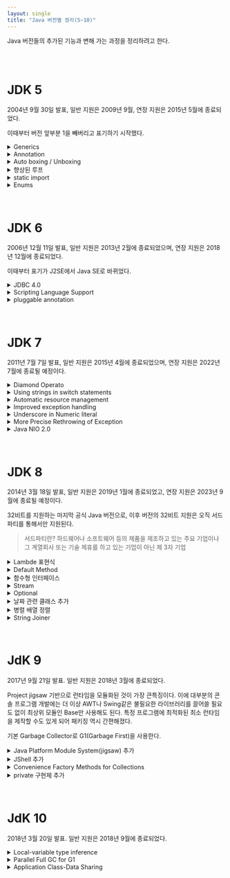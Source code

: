 ```yaml
---
layout: single
title: "Java 버전별 정리(5~10)"
---
```


Java 버전들의 추가된 기능과 변해 가는 과정을 정리하려고 한다.

<br/>
<br/>

# JDK 5
2004년 9월 30일 발표, 일반 지원은 2009년 9월, 연장 지원은 2015년 5월에 종료되었다.

이때부터 버전 앞부분 1을 빼버리고 표기하기 시작했다. 
<details>
<summary>Generics</summary>
<div markdown="1">
  재네릭은 클래스 내부에서 사용할 데이터 타입을 외부에서 지정하는 기법을 의미한다.
  
  제네릭의 장점
  ------------
  
  - 형변환이 필요없고, 타입안정성이 보장된다.
  - 코드의 재사용성이 높아진다.
  
  JDK 1.4까지 Collection 객체는 모두 Collection에 담긴 객체를 얻을 때 Object 타입으로 리턴을 하기 때문에 반드시 캐스팅이 필요했다.
 
  따라서 ClassCast Exception을 회피해야만 했지만 JDK 5부터는 Collection<자료형> 의 형태로 명시할 수 있다.
  
  >Collection 객체 종류 - List, Set, Map
  
  
  ```
  List<Integer> numbers = new ArrayList<Integer>();
  numbers.add(1);
  numbers.add(2);
  numbers.add(3);
  ```
  
  ## 제네릭 타입(class, interface)
  제네릭 타입은 타입을 파라미터로 가지는 클래스와 인터페이스를 말한다.
  
|타입|설명|
|---|-------|
| `<T>` | Type |
| `<E>` | Element |
| `<K>` | Key |
| `<V>` | Value|
| `<N>` | Number |  

  
  ```
  public class Box<T>{
    private T t;
    
    public T get()  {return t;}
  
    public void set(T t)  {this.t =t;}
  
  }
  ```
  
  
  ```
  Interface GenericInterface<T>{
      T print();
  }
  
  class GenericClass implements GernericInterface<String>{
      @Override
      public String print(){
          return "짬뽕";
      }
  }
  ```
</div>
</details>
  
<details>
<summary>Annotation</summary>
<div markdown="1">
  데이터 유효성 검사등을 쉽게 알 수 있고 관련 코드를 깔끔하게 나타낼 수 있다.
  
  
  ### 주요 Annotation 종류
  
  - @Override
  
  선언한 메서드가 오버라이드 되었다는 것을 나타낸다.
  
  만약 상위(부모) 클래스(또는 인터페이스)에서 해당 메서드를 찾을 수 없다면 컴파일 에러를 발생시킨다.
  
  - @Deprecated
  
  해당 메서드가 더 이상 사용되지 않음을 표시한다.
  
  만약 사용할 경우 컴파일 경고를 발생 시킨다.
  
  - @SuppressWarnings
  
  선언한 곳의 컴파일 경고를 무시하도록 한다.
  
  - @SafeVarargs
  
  Java 7 부터 지원하며 제네릭 같은 가변인자의 매개변수를 사용할 때의 경고를 무시한다.
  
  - @FunctionalInterface
  
  Java 8 부터 지원하며 함수형 인터페이스를 지정하는 Annotation이다.
  
  만약 메서드가 존재하지 않거나 1개 이상의 메서드(default 메서드 제외)가 존재할 경우 컴파일 오류를 발생시킨다. 

</div>
</details>
  
<details>
<summary>Auto boxing / Unboxing</summary>
<div markdown="1">
  자바에서 기본형(short, int, long, float 등)과 래퍼 클래스(Short, Integer, Long) 가 있다.
  
  ```
  int i =1;
  Integer newI = new Ingeter(i);//boxing
  int j = newI.intValue();//unboxing
  ```
  위 예처럼 기본형과 래퍼 클래스를 변환할 때 매우 번거로움이 많았다.
  
  명시적으로 나타내거나 메서드를 호출하지 않고 바로 할당 할 수 있게 해주는것이 Auto boxing/Unboxing이다.
  
  ```
  int i = new integer(1);//Auto unboxing;
  Integer newI = 10;// Auto boxing;
  ```
</div>
</details>
  
<details>
<summary>향상된 루프</summary>
<div markdown="1">
  반복문의 기본문법은 for(초기식;조건식;증감식)으로 나타낸다.
  
  ```
  int[] arr = {1,2,3};
  for(int i=0; i<arr.length;i++){
    System.out.println((i+1)+"번째"+arr[i]);                               
                                 
  }                    
  ```

   현재 인덱스가 중요하지 않고 그냥 값만 도출할 때 향상된 for(임시변수 : 반복할 대상)을 사용하면 좀 더 간결하게 표현이 가능하다.
        
  ```
  int[] arr = {1,2,3};
  for(int i : arr){
    System.out.println(i);                               
                                 
  }                    
  ```                    
</div>
</details>
  
<details>
<summary>static import</summary>
<div markdown="1">
객체에 접근하려면 인스턴스가 필요하지만 static 으로 선언하면 클래스로 직접 접근할 수 있다.
  
  이때 import를 static으로 선언하면 클래스 명없이 해당 클래스에서 import한 클래스에 접근 할 수 있다.
  
  ```
  import static java.lang.Math.*
  
  public class Test{
    public static void main(String[] args){
        System.out.println(PI);
        System.out.println(cos(0,0));
    }
  }
  ```
</div>
</details>
  
<details>
<summary>Enums</summary>
<div markdown="1">
  열거형 타입을 제공하는 클래스로 상수방식의(final static) 열거보다 key와 value 형태로 효율적으로 관리 할 수 있다.

  ```
  enum Type{
      COMIC("코믹"),COOKING("요리"),FAIRYTALE("동화")
  
      final private String name;
  
      private Type(String name){
          this.name = name;
      }
      public String getName(){
          return name;
      }
  }
  
  public class Books{
      public static void main(String[] args){
          for(Type type : Type.values()){
              System.out.println(type.getName());
          }
      }
  }
  ```
</div>
</details>
  
  
<br/>
<br/>
  
# JDK 6
  2006년 12월 11일 발표, 일반 지원은 2013년 2월에 종료되었으며, 연장 지원은 2018년 12월에 종료되었다. 
  
  이때부터 표기가 J2SE에서 Java SE로 바뀌었다.

<details>
<summary>JDBC 4.0</summary>
<div markdown="1">
  자바에서 데이터베이스 JDBC 4.0이 업데이트 되었다.
</div>
</details>
  
<details>
<summary>Scripting Language Support</summary>
<div markdown="1">
  자바에서 다른 스크립트 엔진을 가져와서 실행 가능하게 만들어준다.
</div>
</details>
  
<details>
<summary>pluggable annotation</summary>
<div markdown="1">
  annotation을 이용해서 클래스 수준 주석, 메서드 수준 주석을 나타낼 수 있다.
</div>
</details>
  
  
  
  
<br/>
<br/>
  
# JDK 7
  2011년 7월 7일 발표, 일반 지원은 2015년 4월에 종료되었으며, 연장 지원은 2022년 7월에 종료될 예정이다. 
<details>
<summary>Diamond Operato</summary>
<div markdown="1">
  Jdk 5에서 추가된 Generics는 Collection의 자료형을 명시해 주는 기능이였다. 
  
  Jdk 7부터는 왼쪽에 선언한 것을 바탕으로 컴파일러가 타입을 추측할 수 있도록 지원했다.
  
  따라서 다음과 같이 작성이 가능해졌다.
  
  ```
  //Before Jdk 7
  ArrayList<Integer> arr = new ArrayList<Integer>();
  
  //In Jdk 7
  ArrayList<Integer> arr = new ArrayList<>();
  ```
</div>
</details>
  
<details>
<summary>Using strings in switch statements</summary>
<div markdown="1">
Switch 문은 Primitive 자료형이나 Enumerated 자료형을 사용할 수 있었지만 Jdk 7 부터는 Switch 문에 String 자료형을 사용할 수 있게 되었다.
  
  ```
  //Before Jdk 7
  private void processTrade(Trage t){
    String status = t.getStatus();
    if(status.equalsIgnoreCase(NEW)){
      newTrade(t);
    }
    else if(status.equalsIgnoreCase(EXECUTE)){
      executeTrade(t);
    }
    else if(status.equalsIgnoreCase(PENDING)){
       pendingTrade(t)' 
    }
  }
  
  //In Jdk 7
  public void processTrade(Trade t){
    String status = t.getStatus();
    switch(status){
      case NEW: newTrade(t);break;
      case EXECUTE: executeTrade(t);break;
      case PENDINg: pendingTrade(t);break;
      defalut: break;
    }
  }
  ```
</div>
</details>

  
<details>
<summary>Automatic resource management</summary>
<div markdown="1">
  개발자는 사용한 리소스를 .close()를 사용하여 수동으로 회수해야 했다.
  
  Jdk 7 부터는 Try 문 안에 리소스를 선언하면 자동으로 리소스를 관리한다. 리소스가 여러 개면 세미콜론(;)으로 구분하여 선언 할 수 있다.
  
  ```
  //Before Jdk 7
  static String readFirstLineFromFile(String path) throws IOException{
    BufferedReader br = new BufferedReader(new FileReader(path));
    try{
      return br.readLine();
    }finally{
      if(br != null) br.close();
    }
  }
  
  //In Jdk 7
  static String readFirstLineFromFile(String path) throws IOException{
    try(BufferReader br = new BufferedReader(new FileReader(path))){
      retrun br.readLine();
    }
  }
  ```
  finally 에서 close하는 부분을 쓰지 않아도 된다.
</div>
</details>
  
  
<details>
<summary>Improved exception handling</summary>
<div markdown="1">
 Multi-catch 기능은 예외처리를 하기 위해 과도한 블록 생성을 하지 않는 방법이다.

  ```
   // Before Jdk 7
  public void oldMultiCatch() {
    try {
      methodThatThrowsThreeExceptions();
    } 
    catch (ExceptionOne e) {
    } 
    catch (ExceptionTwo e) {
    } 
    catch (ExceptionThree e) {
    }
  }

  // In Jdk 7
  public void newMultiCatch() {
    try {
      methodThatThrowsThreeExceptions();
    } 
    catch (ExceptionOne | ExceptionTwo | ExceptionThree e) {
    }
  }
  ```
  
  만약 다른 타입에 속하는 여러가지 예외가 있다면 Multi Multi-catch 블록을 이용 할 수 있다.
  
  ```
  public void newMultiMultiCatch(){
    try{
      methodThatThrowsThreeExceptions();
    }
    catch (ExceptionOne e) {
    }
    catch (ExceptionTwo | ExceptionThree e) {
    }
  }
  ```
</div>
</details>
  
<details>
<summary>Underscore in Numeric literal</summary>
<div markdown="1">
  숫자형(정수,실수)에 _문자열을 사용 할 수 있다. 큰 숫자들을 다룰때 가독성이 향상될 수 있도록 도와준다.
  
  ```
  int money = 1_000_000_000;
  long cardnumber = 1234_5678_8901_1234L;
  double pi = 3.1415_9265;
  float pif = 3.14_15_92_65f;
  ```
  
  - 소숫점 뒤에 _ 를 붙인 경우
  - 숫자 끝에 _ 를 붙인 경우
  - 숫자 시작에 _ 를 붙인 경우
  
  위 3가지 경우에 컴파일 에러가 발생할 수 있다.
</div>
</details>
    
<details>
<summary>More Precise Rethrowing of Exception</summary>
<div markdown="1">
  try 내부에 다양한 Exception이 발생 할 수 있지만 catch 구문내에서 선언한 예외 유형만 던질 수 있었다.(throws)
  
  하지만 Jdk 7 부터는 조금 더 정확한 Exception을 전달 할 수 있다.

  ```
  // Before Jdk 7
public void obscure() throws Exception {
    try {
        new FileInputStream("abc.txt").read();
        new SimpleDateFormat("ddMMyyyy").parse("12-03-2014");
    } catch (Exception ex) {
        System.out.println("Caught exception: " + ex.getMessage());
        throw ex;
    }
}

// In Jdk 7
public void precise() throws ParseException, IOException {
    try {
        new FileInputStream("abc.txt").read();
        new SimpleDateFormat("ddMMyyyy").parse("12-03-2014");
    } catch (Exception ex) {
        System.out.println("Caught exception: " + ex.getMessage());
        throw ex;
    }
}
  ```
</div>
</details>

<details>
<summary>Java NIO 2.0</summary>
<div markdown="1">
java.nio.file 패키지가 추가되었다.
  
  전에는 꽤나 길고 복잡한 파일 코드를 사용했어야 했지만 간단하게 기본 시스템 파일에 접근이 가능하고 다양한 파일I/O기능을 제공하는 등 외부라이브러리로 해결했던 많은 일들이 JDK API로 추가되었다.
  
  
</div>
</details>

<br/>
<br/>
  
  
# JDK 8
  
  2014년 3월 18일 발표, 일반 지원은 2019년 1월에 종료되었고, 연장 지원은 2023년 9월에 종료될 예정이다.
  
  32비트를 지원하는 마지막 공식 Java 버전으로, 이후 버전의 32비트 지원은 오직 서드파티를 통해서만 지원된다.
  > 서드파티란? 하드웨어나 소프트웨어 등의 제품을 제조하고 있는 주요 기업이나 그 계열회사 또는 기술 제휴를 하고 있는 기업이 아닌 제 3자 기업
  
<details>
<summary>Lambde 표현식</summary>
<div markdown="1">
  
  모든걸 컴파일러의 추론에 의지하고 코드로 표현하는건 다 줄여서 코드를 간결하게 만드는 것이다.
  
  람다 표현식으로 구현이 가능한 인터페이스는 오직 추상 메서드가 1개뿐인 인터페이스만 가능하며 그렇기 때문에 추상 메서드가 1개인 인터페이스를 부르는 명칭이 추가됬다.

  ```
  //예시
  interface Movable{
      void move(String str);
  }
  
  class Car implements Movable{
      @Override
      public void move(String str){
          System.out.println("gogo car move" + str);
      }
  }
  ```
  
  ```
  Movable movable = new Movable(){
      @Override
      public void move(String str){
          System.out.println("gogo move move" + str);
      }
  }
  
  ```
  Movable 인터페이스를 구현하고있다. 따로 클래스를 만들어 객체화하거나 재사용성이 없다면 그자리에서 바로 익명클래스 객체를 구현하는게 기존방식이다.
  
  여기서 재사용을 위해서 클래스를 남겨두고 익명 클래스부분을 람다표현식으로 수정하고싶다면
 
  - 대상타입을 앞에서 명시에 했기에 new 부분은 없어도 컴파일러가 추론가능하다.
  - 구현할 메서드가 move() 1개만 있기에 메서드명칭을 명시하지않아도 무엇을 구현했는지 알 수 있다.
  - 컴파일러가 인터페이스와 메서드를 추론했다면 인자도 추론할 수 있다. 구현할때 인자는 사용하니 타입까지는 명시하지않는다.
  
  ```
  Movable movable1 = (str) -> {
      System.out.println("gogo move move" + str);
  };
  
  //인자가 하나이고 실행구문이 1줄이라면 중괄호와 괄호도 생략할 수 있다.
  Movable movable2 = str -> System.out.println("gogo move move" + str);
  ```
  
 
</div>
</details>
  
  
<details>
<summary>Default Method</summary>
<div markdown="1">
  인터페이스는 메소드 정의만 할 수 있었고 구현을 할 수 없었지만 Jdk 8부터 Defalut method라는 개념이 생겨서 구현 내용도 인터페이스에 포함 시킬 수 있다.
  
  
  ```
  public interface Vehicle{
      public void doSomething(int n);
  }
  ```
 
  Default Method를 사용하면 구현내용도 인터페이스에 포함시킬 수 있다. 아래 예시처럼 메소드앞에 `default` 키워드를 입력하고 구현내용을 추가하면 된다.
  
  ```
  public interface Vehicle{
      public default void doSomething(int n){
          System.out.println("doSomething(Vehicle)");
      }
  }
  ```
  
  디폴트 메소드가 구현된 인터페이스도 상속받을 수 있다. 클래스가 디폴트 메소드가 정의된 인터페이스를 implements 하면 자동으로 구현이 된다.
  
  >추상 클래스 vs 인터페이스
  - 추상클래스, 인터페이스 둘다 객체로 만들 수 없다. extends하거나 implements 해야한다.
  - 추상클래스는 public, protected, private 메소드를 가질 수 있지만 인터페이스는 public만 허용된다.
  - 추상클래스에는 멤버변수 선언이 가능하지만 인터페이스는 public static 변수만 선언이 가능하다.
  - 인터페이스는 implements 키워드로 여러 인터페이스를 구현할 수 있지만 추상클래스는 extends 키워드로 1개의 클래스만 상속받을 수 있다.
  
</div>
</details>

  
<details>
<summary>함수형 인터페이스</summary>
<div markdown="1">
  함수형 인터페이스(Functional interface)는 1개의 추상 메소드를 갖고 있는 인터페이스를 말한다.
  
  Single Abstract Method(SAM)라고 불린다.
  
  추상메서드가 하나이면 조건을 만족한다. 다른 static 메서드나 default메서드가 추가적으로 있어도 추상 메서드가 하나라면, 함수형 인터페이스라고 할 수 있다.
  ```
  //추상메서드가 하나인 인터페이스 형태이다
  public interface FunctionalInterface{
      void doSomething();
  }
  
  //추상 메서드가 2개 이상인 인터페이스는 함수형 인터페이스가 아니다.
  public interface FunctionalInterface{
      void doSomething();
  
      void doSomething2();
  }
  
  ```
  
  자바의 람다식은 함수형 인터페이스로만 접근이 됩니다.
  
  @FunctionalInterface 어노테이션의 활용이 가능하다. 함수형 인터페이스가 아닌경우, 컴파일 에러를 발생 시켜준다고 한다.

  추상메서드가 1개인 인터페이스가 인스턴스 필드가 존재하는 클래스가 있을 수있다.
  
  ```
  Movable movable = new Movable(){
      private int speed;
  
      @Override
      public void move(){
          System.out.println("gogo move move current speed : "+ speed);
      }
  }
  ```
  메서드와 함수의 가장 큰차이는 함수는 인풋에 의해서만 아웃풋이 달라야 하지만 메서드는 객체에 종속되어있어 인풋이 달라지지않아도 객체의 상태에 따라 결과값이 다를 수 있다.
  
  따라서 람다 표현식으로 구현할때 객체는 상태를 가질 수 없다.
  
  
  ### 함수형 인터페이스 종류
  
  - Runnable
    기존부터 존재하던 인터페이스로 스레드를 생성할 때 주로 사용하였으며 가장 기본적인 함수형 인터페이스다. void 타입의 인자없는 메서드를 갖고있다.
  
  ```
  Runnable r = () -> System.out.println("짬뽕");
  r.run();
  ```
  
  - Supplier<T>
    인자는 받지않으며 리턴타입만 존재하는 메서드를 갖고있다. 순수함수에서 결과를 바꾸는건 오직 인풋뿐이다. 그런데 인풋이 없다는건 내부에서 랜덤함수같은것을     쓰는게 아닌 항상 같은 것을 리턴하는 메서드라는 것을 알 수 있다.
  
  ```
  Supplier<String> s = () -> "hello 짬뽕";
  String result = s. get();
  
  ```
  
  - Consumer<T>
    리턴을 하지않고(void), 인자를 받는 메서드를 갖고있다. 인자를 받아서 소모한다는 뜻으로 인터페이스 명칭으로 이해하면 된다.
  
  ```
  Consumer<String> c = str -> System.out.println(str);
  c.accept("hello 짬뽕");
  ```
  
  - Function<T , R>
    인터페이스 명칭에서부터 알 수 있는 것처럼 전형적인 함수를 지원한다고 보면 된다. 하나의 인자와 리턴타입을 가지며 그걸 제네릭으로 지정해 줄 수 있다.
  
    그래서 타입 파라미터(Type Parameter)가 2개이다.
  
  ```
  Function<String, Integer> f = str -> Integer.parseInt(str);
  Integer result = f.apply("1");
  ```
  
  - Predicate<T>
    하나의 인자와 리턴타입을 가진다. Function과 비슷해 보이지만 리턴타입을 지정하는 타입 파라미터가 안보인다. 반환타입은 boolean으로 고정되어있다.
  
  Function<T,Boolean> 형태라고 생각하면 된다.
  
  ```
  Predicate<String> p = str -> str.isEmpty();
  boolean result = p.test("hello");
  ```
 - UnaryOperator<T>
   하나의 인자와 리턴타입을 가진다. 그런데 제네릭의 타입파라미터가 1개인것은 인자와 리턴타입의 타입이 같다는 것이다.
  
  ```
  UnaryOperator<String> u = str -> str +"operator";
  String result = u.aplly("hello unary");
  ```
  
  - BinaryOperator<T>
    동일한 타입의 인자 2개와 인자와 같은 타입의 리턴타입을 가진다.
  
  ```
  BinaryOperator<String> b = (str1, str2) -> str1 +" " +"str2";
  String result = b.apply("hello", "짬뽕");
  ```
  
  - BiPreficate<T, U>
    서로 다른 타입의 2개의 인자를 받아 boolean 타입으로 반환한다.
  
  ```
  BiPreicate<String, Integer> bp = (str,num) -> str.equals(Integer,toString(num));
  boolean result = bp.test("1",1);
  ```
  
  - BiConsumer<T,U>
    서로 다른 타입의 2개의 인자를 받아 소모한다.(리턴없음)
  
  ```
  BiConsumer<String, Integer> bc = (str, num) -> System.out.println(str+ "::" + num);
  bc.accept("숫자", 5);
  ```
  
  - BiFunction<T,U,R>
    서로다른 타입의 2개의 인자를 받아 또 다른 타입으로 반환한다.
  
  ```
  BiFunction<Integer,String,String> bf = (num,str) -> String.ValueOf(num) + str;
  String result = bf.apply(5,"678");
  ```
  
  -Comparator<T>
    자바의 전통적인 인터페이스 중 하나이다. 객체간 우선순위를 비교할 때 사용하는 인터페이스인데 전통적으로 1회성 구현을 많이하는 인터페이스이다.
    람다의 등장으로 Comparator의 구현이 매우 간결해져 Comparable 인터페이스의 실효성이 많이 떨어진듯 하다.
  
  ```
  Comparator<String> c = (str1,str2) -> str1.compareTo(str2);
  int result = c.compare("aaa","bbb");
  ```
  
</div>
</details>


<details>
<summary>Stream</summary>
<div markdown="1">
  자바의 자료구조들을 선언적으로 다루는 역할을 한다. 컬렉션, 배열등에 대해 저장되어있는 요소들을 하나씩 참조하며 반복적인 처리를 가능하게 해주는 기능이다.
  
  불필요한 for문과 그안에서 이루어지는 if문등 분기처리를 쓰지않고 깔끔하고 직관적인 코드로 변형 할 수 있다.
  
  ```
  int[] numberArr = {1,2,3,4,5,6};
  List<Integer> numberList = Arrays.asList(1,2,3,4,5,6);
  Set<Integer> numberSet = new HashSet<>(numberList);
  
  Arrays.stream(numberArr);
  Stream.of(1,2,3,4,5,6);
  numberList.stream();
  numberSet.stream();
  ```
  컬렉션은 자료구조들의 구현체고 스트림은 자료구조들을 다루는 역할이라고 생각하면 된다.
  
  ```
  //Collection
  List<Integer> numbers = Arrays.asList(1,2,3,4,5,6);
  List<Integer> evenList = new ArrayList<>();
  
  for(int number: numbers){
    if(number %2==0){
      evenList.add(number);
    }
  }
  ```
  
  ```
  //Stream
  List<Integer> evenList = Stream.iterate(1,n -> n+1)
      .limit(6)
      .filter(number -> number % 2==0)
      .collect(toList());
  ```
  Stream을 사용한 코드는 계속해서 도트 연산자로 메서드 체이닝을 일으킨다. 메서드가 반환하는 어떤 객체가 도트 뒤에 나오는 메서드를 갖고있다고 생각해야 한다.
  
  스트림은 중간 연산과 최종연산으로 만들어져있으며 최종연산이 수행되어야 중간 연산들도 모두 수행되어진다.
  
  ### 중간연산 종류
  
  - Stream<R> map(Function<A, R>)
  - Stream<T> filter(Predicate<T>)
  - Stream<T> peek(Consumer<T>)

  ### 최종연산 종류
  
  - R collect(Collector)
  - void forEach(Consumer<T>)
  - Optional<T> reduce(BinaryOperator<T>)
  - boolean allMatch(Predicate<T>)
  - boolean anyMath(Predicate<T>)  
  
</div>
</details>


<details>
<summary>Optional</summary>
<div markdown="1">
  반복적인 null 체크를 없애기 위해서 Optional<T> 라는 클래스가 추가되었다.
  
  실제 레퍼런스를 한번 감싸는 래퍼 객체를 만들어 null 체크를 내부로 숨겼기에 외부코드에선 null체크가 보이지않게 감춘 것이다.
  
  ```
  public static void main(String args[]){
      String str ="hello";
      Optional <String> o1 = Optional.of(str); // str이 null이면 NPE발생
      Optional <String> o2 = Optional.ofNullable(str); // str이 null이면 빈 Optional 객체반환
      Optional <String> o3 = Optional.empty(); // 빈 Optional 객체 반환
  {
  
  ### Optional API
  
  - boolean isPresent()
    내부객체가 null이 아닌지 확인한다. null이면 false반환한다.
  
  - void ifPresent(Consumer<T>)
    Consumer<T>는 함수형 인터페이스에서 나온 것처럼 void 추상메서드를 갖고 있다. null이 아닐때만 실행된다.
  
  - Optional<T> filter(Preficate<T>)
    스트림은 여러 데이터를 들고 있는 객체이다보니 filter로 걸러지는 데이터들이 반환되었지만 Optional은 내부객체가 단일객체인만큼 해당 조건을 만족하는지만 확인하는 정도로 사용할 수 있다.
  
  - Optional<U> map(Function<T,U>)
    스트림과 같다. 내부 객체를 변환하는 용도로 사용한다.
  
  - T get()
    내부 객체를 반환한다. 다만 내부 객체가 null이면 NPE가 발생한다. null이 아니라는 확실한 경우에만 사용을 해야한다.
  
  - T orElse(T)
    내부 객체를 반환한다. 내부 객체가 null이면 인자로 들어간 기본값을 반환한다.
  
  -T orElseGet(Supplier<T>)
    orElse()와 동일한데 orElse()가 기본값 레퍼런스를 인자로 받는다면 orElseGet()은 내부 객체가 null일때 기본값을 반환할 객체를 인자로 받는다.
  
  -T orElseThrow(Supplier<U>)
    내부 객체가 null이면 인자로 전달받은 예외를 발생시킨다.
  ```
</div>
</details>
  
<details>
<summary>날짜 관련 클래스 추가</summary>
<div markdown="1">
  전 버전에는 Date 와 Calender 클래스가 제공되었고 불편하다는 의견이 많았다. jdk 8부터 LocalDateTime 과 ZonedDateTime을 제공해준다.
  
  - 불변 객체가 아님
  - int 상수 필드의 남용
  - 헷갈리는 월 지정
  - 일관성 없는 요일 상수
  - 오류에 둔감한 timezone id 지정
  - java.util.Date 의 하위 클래스 문제
  
  ```
  //우리가 사용하는 달력 그대로 나타낼 수 있음
  LocalDate curDate = LocalDate.now(); // 2021-11-22
  LocalDate TargetDate = LocalDate.of(2021,11,22);//2021-11-22
  ```
  
  ```
  //시간 클래스이고 매우 직관적임
  LocalTime curTime = LocalTime.now();//23:58분
  LocalTime targetTime = LocalTime.of(23,57,30);//23:57:30 nano시간까지 적용가능
  ```
  
  ```
  LocalDateTime curDateTime = LocalDateTime.now();
  LocalDate curDate = LocalDate.now();
  LocalTime curTime = LocalTime.now();
  LocalDateTime targetDateTime = LocalDateTime.of(curDate,curTime);
  
  //서로 동일함
  System.out.println(curDateTime);
  System.out.println(targetDateTime);
  ```
  
  ```
  //LocalDateTime -> String 변환
  System.out.println(curDateTime.format(DateTimeFormatter.ofPattern("yyyy-MM-dd HH:mm:ss")));
  ```
</div>
</details>

  
<details>
<summary>병렬 배열 정렬</summary>
<div markdown="1">
  Arrays.parallelSort()는 MultiThread로 동작하기 때문에 일반적인 Arrays.sort()보다 빠르다.
  
  배열을 둘로 계속 쪼개며 합치면서 정렬하는 알고리즘을 가진다.
  
</div>
</details>
  
<details>
<summary>String Joiner</summary>
<div markdown="1">
StringJoiner는 여러 문자들을 연결할 때 붙일 구분자를 지정해줄 수 있는게 특징이다.
  
  
  ```
  String first = "짬뽕";
  String second = "짜장면";
  String third = "탕수육";
  String fourth = "깐풍기";
  
  //1-2-3-4를 나타내고싶다면
  //String, Operator 사용
  String menu = first + "-" + second + "-" + third + "-" + fourth;
  
  
  //Stringbuffer 사용
  StringBuffer sb = new StringBuffer();
  sb.append(first);
  sb.append("-");
  sb.append(second);
  sb.append("-");
  sb.append(third);
  sb.append("-");
  sb.append(fourth);
  String menu = sb.toString();
  //StringJoiner
  StringJoiner sj = new StringJoiner("-");
  sj.add(first);
  sj.add(second);
  sj.add(third);
  sj.add(fourth);
  String menu = sj.toString();
  ```
  
  StringJoiner는 prefix와 suffix도 붙여줄 수있습니다 
  ```
  //[짬뽕-짜장면-탕수육-깐풍기]
  StringJoiner sj = new StringJoiner("-","[","]");
  sj.add(first);
  sj.add(second);
  sj.add(third);
  sj.add(fourth);
  String menu = sj.toString();
  ```
  
  Stream을 이용해서 쉽게 사용도 가능하다.
  
  ```
  List<String> food = Arrays.asList(first,second,third,fourth);
  String menu = food.stream().collect(Collectors.joining("-","[","]"));
  ```
</div>
</details>
  
<br/>
<br/>
  
  
# JdK 9
  2017년 9월 21일 발표. 일반 지원은 2018년 3월에 종료되었다.
  
  Project jigsaw 기반으로 런타임을 모듈화된 것이 가장 큰특징이다. 이에 대부분의 콘솔 프로그램 개발에는 더 이상 AWT나 Swing같은 불필요한 라이브러리를 끌어쓸 필요도 없이 최상위 모듈인 Base만 사용해도 된다. 특정 프로그램에 최적화된 최소 런타임을 제작할 수도 있게 되어 패키징 역시 간편해졌다.
  
  기본 Garbage Collector로 G1(Garbage First)을 사용한다.
  
<details>
<summary>Java Platform Module System(jigsaw) 추가</summary>
<div markdown="1">
유연한 런타임 이미지를 만들기위해 Java 플랫폼을 모듈화 하여 필요한 모듈만으로 경량화된 이미지를 만들 수 있게 되었다.
  
  기존에는 JRE 일부분만 배포가 불가능했지만 Jigsaw를 통하여 원하는 모듈만 모아 런타임 환경 이미지를 만들 수 있게 되었다.
</div>
</details>
  
<details>
<summary>JShell 추가</summary>
<div markdown="1">
javascript(node),파이썬 같은 인터프리터 언어의 shell 환경처럼 바로 코드를 작성하고 결과를 확인 할 수 있는 REPL(Read-Eval-Print-Loop) 도구를 제공한다. 번거롭게 java 파일을 만들고 컴파일해서 결과를 볼 필요 없이 코드를 작성하고 바로 실행하여 결과를 확인할 수 있다.
</div>
</details>
  
  
  
<details>
<summary>Convenience Factory Methods for Collections</summary>
<div markdown="1">
  List, Set, Map 인터페이스에 불변 Collection을 만들 수 있는 편리한 매서드가 생겼다.
  
  ```
  // Before Jdk 9
  List<String> menu = new ArrayList<>();
  menu.add("짬뽕");
  menu.add("짜장면");
  menu.add("탕수육");
  menu = Collections.unmodifiableList(menu);
  
  // In Jdk 9
  List<String> menu = List.of("짬뽕","짜장면","탕수육");// [짬뽕,짜장면,탕수육]
  
  List<String> menu = List.of(); // [] //비어있는 불변 리스트 만들기
  Set<String> fruits = Set.of("Apple","Banana","Cherry");//중복인자를 넘기면 예외가 발생함
  Map<Integer,String> menu = Map.of(1,"짜장면",5,"짬뽕",3,"탕수육");
  Map<Integer,String> menu = Map.ofEntries(Map.entry(1,"짜장면"),Map.entry(5,"짬뽕"),Map.entry(3,"탕수육"));
  ```

</div>
</details>

<details>
<summary>private 구현체 추가</summary>
<div markdown="1">
  java 8에서 defualt method, static method를 제공했지만 
  
  - 특정기능을 처리하는 내부 method인데도 외부에 공개되는 public method로 만들어야 했다.
  - interface를 구현하는 다른 interface 또는 calss가 해당 method에 액세스하거나 상속 할 수 있는 것을 원하지 않는다.
  
  이때 private를 사용한다.

</div>
</details>
  
  
<br/>
<br/>
  
# JdK 10
  2018년 3월 20일 발표. 일반 지원은 2018년 9월에 종료되었다.
  
<details>
<summary>Local-variable type inference</summary>
<div markdown="1">
  로컬변수를 선언할때 타입추론을 이용하여 명시적으로 타입선언 없이도 변수를 선언할 수 있게 되었다.
  
  컴파일 할때 컴파일러가 value type을 가지고 변수 타입을 추론한다.
  
  다이아몬드 연산자에 아무 타입도 선언해주지 않거나 반복문 안에서 사용되는 var변수의 초깃값을 주지 않으면 Object로 인식한다.
  
  ```
  var list = new ArrayList<Strsing>(); //ArrayList<String>
  var stream = list.stream(); //Stream<String>
  ```
  
  ```
  //주의할 점은 리터럴로 선언할때와 for문 for each구문에서만 사용이 가능하다. 
  for(var value : list){
    System.out.prntln(value);
  }
  
  for(var i=0;i<list.size();i++){
      System.out.prntln(i);
  }

  ```
  
  ```
  //또한 변수에 함수를 담을 수 있다.
  public static void main(String[] args){
    var val = countingStar();
  }
  
  public static List countNumbers(){
    var numbers = List.of(1,2,3,4,5);
    
    for(var number : numbers){
      System.out.printf(number);
    }
    return numbers;
  }
  ```
  
  
</div>
</details>
  
<details>
<summary>Parallel Full GC for G1</summary>
<div markdown="1">
이전 JDK의 G1 GC는 Full GC를 피할 수 있게 설계 되긴했지만 병행 컬렉터 작업에서 충분할 만큼 빠르게 메모리 반환을 하지 못하면 Full GC가 발생한다. 
  
  G1는Mark-Sweep-Compact 알고리즘을 사용했는데 이전까지는 단일 쓰레드로 GC를 수행했다면 이번 버전부터는 병렬로 Mark-Sweep-Compact를 수행한다.
  > [GC 기본 정리](https://unnokid.github.io/GC/)
  
   >Mark-Sweep-Compact 알고리즘 - 살아있는 객체를 식별하고 살아있는것만을 남기고 삭제하며 살아있는 객체를 모아준다.
  
  쓰레드 수는 기본적으로 Young and Mixed Collection의 쓰레드와 동일하고 필요한 경우 옵션으로도 조절이 가능하다.
 
</div>
</details>
  
<details>
<summary>Application Class-Data Sharing</summary>
<div markdown="1">
  기존의 Class-Data Sharing(CDS)기능을 확장해 애플리케이션 크래스를 공유 아카이브에 배치하고 서로 다른 자바 프로세스들이 공유를 할수 있도록 개선함으로 startup 시간을 단축시키고 메모리 사용량을 최적화 시켰다.
  
  여러 대의 JVM이 하나의 물리 장비 또는 가상 장비에서 돌아가는 경우, 자원에 미치는 영향을 줄이기 위해 개발된 기능이다.
</div>
</details>


